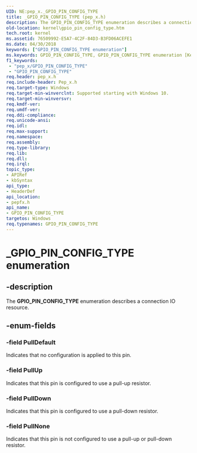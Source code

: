 ```yaml
---
UID: NE:pep_x._GPIO_PIN_CONFIG_TYPE
title: _GPIO_PIN_CONFIG_TYPE (pep_x.h)
description: The GPIO_PIN_CONFIG_TYPE enumeration describes a connection IO resource.
old-location: kernel\gpio_pin_config_type.htm
tech.root: kernel
ms.assetid: 76509992-E5A7-4C2F-84D3-B3FD06ACEFE1
ms.date: 04/30/2018
keywords: ["GPIO_PIN_CONFIG_TYPE enumeration"]
ms.keywords: GPIO_PIN_CONFIG_TYPE, GPIO_PIN_CONFIG_TYPE enumeration [Kernel-Mode Driver Architecture], PullDefault, PullDown, PullNone, PullUp, _GPIO_PIN_CONFIG_TYPE, kernel.gpio_pin_config_type, pepfx/GPIO_PIN_CONFIG_TYPE, pepfx/PullDefault, pepfx/PullDown, pepfx/PullNone, pepfx/PullUp
f1_keywords:
 - "pep_x/GPIO_PIN_CONFIG_TYPE"
 - "GPIO_PIN_CONFIG_TYPE"
req.header: pep_x.h
req.include-header: Pep_x.h
req.target-type: Windows
req.target-min-winverclnt: Supported starting with Windows 10.
req.target-min-winversvr: 
req.kmdf-ver: 
req.umdf-ver: 
req.ddi-compliance: 
req.unicode-ansi: 
req.idl: 
req.max-support: 
req.namespace: 
req.assembly: 
req.type-library: 
req.lib: 
req.dll: 
req.irql: 
topic_type:
- APIRef
- kbSyntax
api_type:
- HeaderDef
api_location:
- pepfx.h
api_name:
- GPIO_PIN_CONFIG_TYPE
targetos: Windows
req.typenames: GPIO_PIN_CONFIG_TYPE
---
```


# _GPIO_PIN_CONFIG_TYPE enumeration


## -description


The <b>GPIO_PIN_CONFIG_TYPE</b> enumeration describes a connection IO resource.


## -enum-fields




### -field PullDefault

Indicates that no configuration is applied to this pin.


### -field PullUp

Indicates that this pin is configured to use a pull-up resistor.


### -field PullDown

Indicates that this pin is configured to use a pull-down resistor.


### -field PullNone

Indicates that this pin is not configured to use a pull-up or pull-down resistor.

